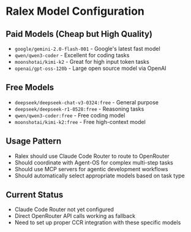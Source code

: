 # Ralex Model Configuration

## Paid Models (Cheap but High Quality)
- `google/gemini-2.0-flash-001` - Google's latest fast model
- `qwen/qwen3-coder` - Excellent for coding tasks
- `moonshotai/kimi-k2` - Great for high input token tasks
- `openai/gpt-oss-120b` - Large open source model via OpenAI

## Free Models
- `deepseek/deepseek-chat-v3-0324:free` - General purpose
- `deepseek/deepseek-r1-0528:free` - Reasoning tasks
- `qwen/qwen3-coder:free` - Free coding model
- `moonshotai/kimi-k2:free` - Free high-context model

## Usage Pattern
- Ralex should use Claude Code Router to route to OpenRouter
- Should coordinate with Agent-OS for complex multi-step tasks
- Should use MCP servers for agentic development workflows
- Should automatically select appropriate models based on task type

## Current Status
- Claude Code Router not yet configured
- Direct OpenRouter API calls working as fallback
- Need to set up proper CCR integration with these specific models